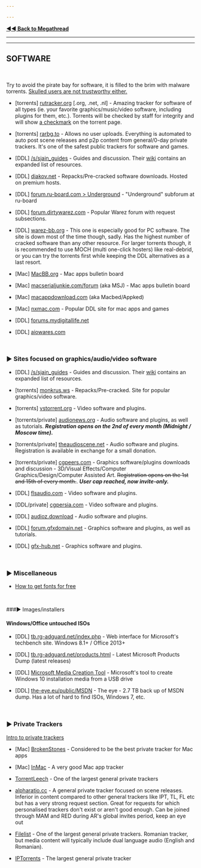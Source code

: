 ---
---
[**◄◄ Back to Megathread**](https://www.reddit.com/r/Piracy/wiki/megathread)

---
---

## SOFTWARE

&nbsp;

Try to avoid the pirate bay for software, it is filled to the brim with malware torrents. [Skulled users are not trustworthy either.](https://www.reddit.com/r/Piracy/comments/cxbn33/psa_ransomware_all_current_vegas_pro_17_torrents/)

* [torrents]  [rutracker.org](http://rutracker.org/) [.org, .net, .nl] - Amazing tracker for software of all types (ie. your favorite graphics/music/video software, including plugins for them, etc.). Torrents will be checked by staff for integrity and will show [a checkmark](https://i.imgur.com/GpZIvRq.jpg) on the torrent page.

* [torrents] [rarbg.to](https://rarbg.to/) - Allows no user uploads. Everything is automated to auto post scene releases and p2p content from general/0-day private trackers. It's one of the safest public trackers for software and games.

* [DDL] [/s/sjain_guides](https://www.saidit.net/s/sjain_guides) - Guides and discussion. Their [wiki](https://saidit.net/s/sjain_guides/wiki/index) contains an expanded list of resources.

* [DDL] [diakov.net](https://diakov.net/) - Repacks/Pre-cracked software downloads. Hosted on premium hosts.

* [DDL] [forum.ru-board.com > Underground](http://forum.ru-board.com/board.cgi?catplace=6) - "Underground" subforum at ru-board

* [DDL] [forum.dirtywarez.com](https://forum.dirtywarez.com/) - Popular Warez forum with request subsections.

* [DDL] [warez-bb.org](http://warez-bb.org/) - This one is especially good for PC software. The site is down most of the time though, sadly. Has the highest number of cracked software than any other resource. For larger torrents though, it is recommended to use MOCH (multi one-click hosters) like real-debrid, or you can try the torrents first while keeping the DDL alternatives as a last resort.


* [Mac] [MacBB.org](https://macbb.org/) - Mac apps bulletin board

* [Mac] [macserialjunkie.com/forum](https://www.macserialjunkie.com/forum/) (aka MSJ) - Mac apps bulletin board

* [Mac] [macappdownload.com](https://www.macappdownload.com/) (aka Macbed/Appked)

* [Mac] [nxmac.com](https://nxmac.com/) - Popular DDL site for mac apps and games

* [DDL] [forums.mydigitallife.net](https://forums.mydigitallife.net/)

* [DDL] [aiowares.com](https://www.aiowares.com/)


&nbsp;


### ► Sites focused on graphics/audio/video software

* [DDL] [/s/sjain_guides](https://www.saidit.net/s/sjain_guides) - Guides and discussion. Their [wiki](https://saidit.net/s/sjain_guides/wiki/index) contains an expanded list of resources.

* [torrents] [monkrus.ws](http://w13.monkrus.ws/) - Repacks/Pre-cracked. Site for popular graphics/video software.

* [torrents] [vstorrent.org](https://vstorrent.org/) - Video software and plugins.

* [torrents/private] [audionews.org](https://audionews.org/) - Audio software and plugins, as well as tutorials. ***Registration opens on the 2nd of every month (Midnight / Moscow time).***

* [torrents/private] [theaudioscene.net](https://theaudioscene.net/) - Audio software and plugins. Registration is available in exchange for a small donation.

* [torrents/private] [cgpeers.com](https://www.cgpeers.com) - Graphics software/plugins downloads and discussion - 3D/Visual Effects/Computer Graphics/Design/Computer Assisted Art. ~~Registration opens on the 1st and 15th of every month.~~. ***User cap reached, now invite-only.***

* [DDL] [flsaudio.com](https://flsaudio.com) - Video software and plugins.

* [DDL/private] [cgpersia.com](https://forum.cgpersia.com/) - Video software and plugins.

* [DDL] [audioz.download](https://audioz.download/) - Audio software and plugins.

* [DDL] [forum.gfxdomain.net](https://forum.gfxdomain.net/) - Graphics software and plugins, as well as tutorials.

* [DDL] [gfx-hub.net](https://gfx-hub.net/) - Graphics software and plugins.

&nbsp;





### ► Miscellaneous

* [How to get fonts for free](https://www.reddit.com/r/Piracy/comments/8tqfg6/how_to_download_paid_fonts_for_free/)

&nbsp;





###► Images/installers

#### Windows/Office untouched ISOs

* [DDL] [tb.rg-adguard.net/index.php](https://tb.rg-adguard.net/index.php) - Web interface for Microsoft's techbench site. Windows 8.1+ / Office 2013+
* [DDL] [tb.rg-adguard.net/products.html](https://tb.rg-adguard.net/products.html) - Latest Microsoft Products Dump (latest releases) 
* [DDL] [Microsoft Media Creation Tool](https://www.microsoft.com/en-us/software-download/windows10) - Microsoft's tool to create Windows 10 installation media from a USB drive
* [DDL] [the-eye.eu/public/MSDN](https://the-eye.eu/public/MSDN/) - The eye - 2.7 TB back up of MSDN dump. Has a lot of hard to find ISOs, Windows 7, etc.


&nbsp;




### ► Private Trackers

[Intro to private trackers](https://www.reddit.com/r/Piracy/wiki/guides/private_trackers)

* [Mac] [BrokenStones](https://brokenstones.club) - Considered to be the best private tracker for Mac apps

* [Mac] [InMac](https://inmac.org/login/) - A very good Mac app tracker

* [TorrentLeech](https://www.torrentleech.org/) - One of the largest general private trackers

* [alpharatio.cc](https://alpharatio.cc/) - A general private tracker focused on scene releases. Inferior in content compared to other general trackers like IPT, TL, FL etc but has a very strong request section. Great for requests for which personalised trackers don't exist or aren't good enough. Can be joined through MAM and RED during AR's global invites period, keep an eye out

* [Filelist](https://filelist.io/) - One of the largest general private trackers. Romanian tracker, but media content will typically include dual language audio (English and Romanian).

* [IPTorrents](http://iptorrents.com/) - The largest general private tracker

&nbsp;